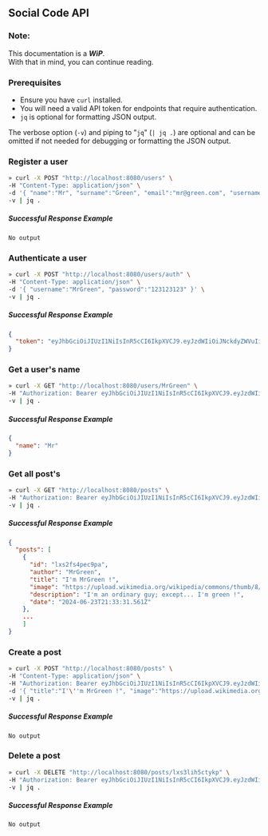 ## Social Code API

### Note:

This documentation is a **_WiP_**.  
With that in mind, you can continue reading.

### Prerequisites

- Ensure you have `curl` installed.
- You will need a valid API token for endpoints that require authentication.
- `jq` is optional for formatting JSON output.

The verbose option (`-v`) and piping to "`jq`" (`| jq .`) are optional and can be omitted if not needed for debugging or formatting the JSON output.

### Register a user

```sh
» curl -X POST "http://localhost:8080/users" \
-H "Content-Type: application/json" \
-d '{ "name":"Mr", "surname":"Green", "email":"mr@green.com", "username":"MrGreen", "password":"123123123", "repeatedPassword":"123123123" }' \
-v | jq .
```

##### Successful Response Example

`No output`

### Authenticate a user

```sh
» curl -X POST "http://localhost:8080/users/auth" \
-H "Content-Type: application/json" \
-d '{ "username":"MrGreen", "password":"123123123" }' \
-v | jq .
```

##### Successful Response Example

```json
{
  "token": "eyJhbGciOiJIUzI1NiIsInR5cCI6IkpXVCJ9.eyJzdWIiOiJNckdyZWVuIiwiaWF0IjoxNzE5MTc5OTgwLCJleHAiOjE3MTkxODM1ODB9.X7wmZ-kBwb1Jv8fWyBMO9HODvVf0IkQLMuvZSetbcvI"
}
```

### Get a user's name

```sh
» curl -X GET "http://localhost:8080/users/MrGreen" \
-H "Authorization: Bearer eyJhbGciOiJIUzI1NiIsInR5cCI6IkpXVCJ9.eyJzdWIiOiJNckdyZWVuIiwiaWF0IjoxNzE5MTc3MDExLCJleHAiOjE3MTkxODA2MTF9.IpiVaJQGzeYGa_rchh0ijtkJdYdDhNTldT4eJcUbfkw" \
-v | jq .
```

##### Successful Response Example

```json
{
  "name": "Mr"
}
```

### Get all post's

```sh
» curl -X GET "http://localhost:8080/posts" \
-H "Authorization: Bearer eyJhbGciOiJIUzI1NiIsInR5cCI6IkpXVCJ9.eyJzdWIiOiJNckdyZWVuIiwiaWF0IjoxNzE5MTc3MDExLCJleHAiOjE3MTkxODA2MTF9.IpiVaJQGzeYGa_rchh0ijtkJdYdDhNTldT4eJcUbfkw" \
-v | jq .
```

##### Successful Response Example

```json
{
  "posts": [
    {
      "id": "lxs2fs4pec9pa",
      "author": "MrGreen",
      "title": "I'm MrGreen !",
      "image": "https://upload.wikimedia.org/wikipedia/commons/thumb/8/87/Color_icon_green.png/640px-Color_icon_green.png",
      "description": "I'm an ordinary guy; except... I'm green !",
      "date": "2024-06-23T21:33:31.561Z"
    },
    ...
    ]
}
```

### Create a post

```sh
» curl -X POST "http://localhost:8080/posts" \
-H "Content-Type: application/json" \
-H "Authorization: Bearer eyJhbGciOiJIUzI1NiIsInR5cCI6IkpXVCJ9.eyJzdWIiOiJNckdyZWVuIiwiaWF0IjoxNzE5MTc3MDExLCJleHAiOjE3MTkxODA2MTF9.IpiVaJQGzeYGa_rchh0ijtkJdYdDhNTldT4eJcUbfkw" \
-d '{ "title":"I'\''m MrGreen !", "image":"https://upload.wikimedia.org/wikipedia/commons/thumb/8/87/Color_icon_green.png/640px-Color_icon_green.png", "description":"I'\''m an ordinary guy; except... I'\''m green !" }' \
-v | jq .
```

##### Successful Response Example

`No output`

### Delete a post

```sh
» curl -X DELETE "http://localhost:8080/posts/lxs3lih5ctykp" \
-H "Authorization: Bearer eyJhbGciOiJIUzI1NiIsInR5cCI6IkpXVCJ9.eyJzdWIiOiJNckdyZWVuIiwiaWF0IjoxNzE5MTc3MDExLCJleHAiOjE3MTkxODA2MTF9.IpiVaJQGzeYGa_rchh0ijtkJdYdDhNTldT4eJcUbfkw" \
-v | jq .
```

##### Successful Response Example

`No output`
